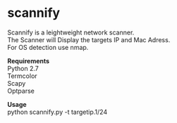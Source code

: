 # scannify

Scannify is a leightweight network scanner.<br>
The Scanner will Display the targets IP and Mac Adress.<br>
For OS detection use nmap.

<strong>Requirements<br></strong>
Python 2.7<br>
Termcolor<br>
Scapy<br>
Optparse
  

<strong>Usage<br></strong>
python scannify.py -t targetip.1/24
  
  
  
